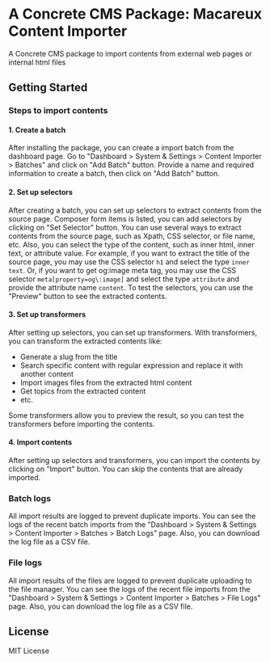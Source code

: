 # A Concrete CMS Package: Macareux Content Importer

A Concrete CMS package to import contents from external web pages or internal html files

## Getting Started

### Steps to import contents

#### 1. Create a batch

After installing the package, you can create a import batch from the dashboard page.
Go to "Dashboard > System & Settings > Content Importer > Batches" and click on "Add Batch" button.
Provide a name and required information to create a batch, then click on "Add Batch" button.

#### 2. Set up selectors

After creating a batch, you can set up selectors to extract contents from the source page.
Composer form items is listed, you can add selectors by clicking on "Set Selector" button.
You can use several ways to extract contents from the source page, such as Xpath, CSS selector, or file name, etc.
Also, you can select the type of the content, such as inner html, inner text, or attribute value.
For example, if you want to extract the title of the source page, you may use the CSS selector `h1` and select the type `inner text`.
Or, if you want to get og:image meta tag, you may use the CSS selector `meta[property=og\:image]` and select the type `attribute` and provide the attribute name `content`.
To test the selectors, you can use the "Preview" button to see the extracted contents.

#### 3. Set up transformers

After setting up selectors, you can set up transformers.
With transformers, you can transform the extracted contents like:

- Generate a slug from the title
- Search specific content with regular expression and replace it with another content
- Import images files from the extracted html content
- Get topics from the extracted content
- etc.

Some transformers allow you to preview the result, so you can test the transformers before importing the contents.

#### 4. Import contents

After setting up selectors and transformers, you can import the contents by clicking on "Import" button.
You can skip the contents that are already imported.

### Batch logs

All import results are logged to prevent duplicate imports.
You can see the logs of the recent batch imports from the "Dashboard > System & Settings > Content Importer > Batches > Batch Logs" page.
Also, you can download the log file as a CSV file.

### File logs

All import results of the files are logged to prevent duplicate uploading to the file manager.
You can see the logs of the recent file imports from the "Dashboard > System & Settings > Content Importer > Batches > File Logs" page.
Also, you can download the log file as a CSV file.

## License

MIT License
